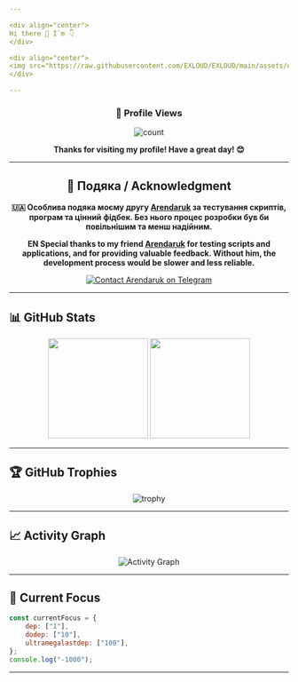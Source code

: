 ```yaml
---

<div align="center">
Hi there 👋 I`m 👇
</div>

<div align="center">
<img src="https://raw.githubusercontent.com/EXLOUD/EXLOUD/main/assets/exloud.svg" alt="EXLOUD" width="800">
</div>

---
```


<div align="center">

### 👀 Profile Views

<img alt="count" src="https://count.getloli.com/get/@:EXLOUD?theme=booru-qualityhentais" />

**Thanks for visiting my profile! Have a great day! 😊**

---

## 🙌 Подяка / Acknowledgment

**🇺🇦 Особлива подяка моєму другу [Arendaruk](https://t.me/arendaruk) за тестування скриптів, програм та цінний фідбек. Без нього процес розробки був би повільнішим та менш надійним.**

**EN Special thanks to my friend [Arendaruk](https://t.me/arendaruk) for testing scripts and applications, and for providing valuable feedback. Without him, the development process would be slower and less reliable.**

[![Contact Arendaruk on Telegram](https://img.shields.io/badge/Telegram-Arendaruk-blue?logo=telegram)](https://t.me/arendaruk)

</div>

---

## 📊 GitHub Stats
<div align="center">
  
<img height="180em" src="https://github-readme-stats.vercel.app/api?username=EXLOUD&show_icons=true&theme=tokyonight&hide_border=true&count_private=true" />
<img height="180em" src="https://github-readme-stats.vercel.app/api/top-langs/?username=EXLOUD&layout=compact&theme=tokyonight&hide_border=true&card_height=200&langs_count=10" />
</div>

---

## 🏆 GitHub Trophies
<div align="center">
  
![trophy](https://github-profile-trophy.vercel.app/?username=EXLOUD&theme=tokyonight&no-frame=true&no-bg=true&margin-w=4)
</div>

---

## 📈 Activity Graph
<div align="center">
  
![Activity Graph](https://github-readme-activity-graph.vercel.app/graph?username=EXLOUD&bg_color=1a1b27&color=70a5fd&line=70a5fd&point=ffffff&area=true&hide_border=true)
</div>

---

## 🎯 Current Focus
```javascript
const currentFocus = {
    dep: ["1"],
    dodep: ["10"],
    ultramegalastdep: ["100"],
};
console.log("-1000");
```

---
